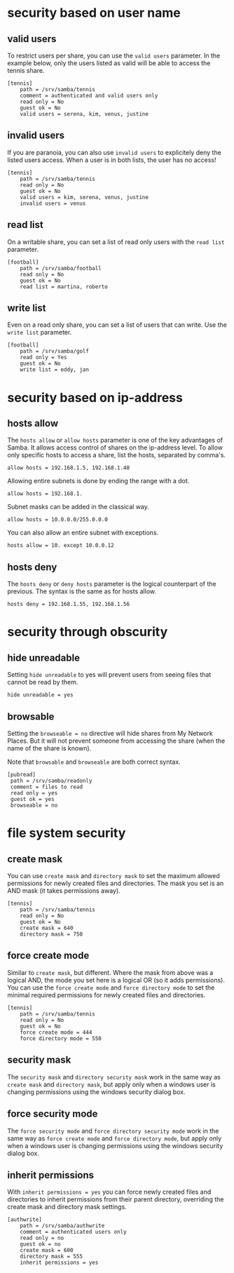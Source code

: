 # security based on user name

## valid users

To restrict users per share, you can use the `valid users`
parameter. In the example below, only the users listed as valid will be
able to access the tennis share.

    [tennis]
        path = /srv/samba/tennis
        comment = authenticated and valid users only
        read only = No
        guest ok = No
        valid users = serena, kim, venus, justine 

## invalid users

If you are paranoia, you can also use `invalid users` to
explicitely deny the listed users access. When a user is in both lists,
the user has no access!

    [tennis]
        path = /srv/samba/tennis
        read only = No
        guest ok = No
        valid users = kim, serena, venus, justine
        invalid users = venus

## read list

On a writable share, you can set a list of read only users with the
`read list` parameter.

    [football]
        path = /srv/samba/football
        read only = No
        guest ok = No
        read list = martina, roberto

## write list

Even on a read only share, you can set a list of users that can write.
Use the `write list` parameter.

    [football]
        path = /srv/samba/golf
        read only = Yes
        guest ok = No
        write list = eddy, jan

# security based on ip-address

## hosts allow

The `hosts allow` or `allow hosts` parameter
is one of the key advantages of Samba. It allows access control of
shares on the ip-address level. To allow only specific hosts to access a
share, list the hosts, separated by comma\'s.

    allow hosts = 192.168.1.5, 192.168.1.40

Allowing entire subnets is done by ending the range with a dot.

    allow hosts = 192.168.1.

Subnet masks can be added in the classical way.

    allow hosts = 10.0.0.0/255.0.0.0

You can also allow an entire subnet with exceptions.

    hosts allow = 10. except 10.0.0.12

## hosts deny

The `hosts deny` or `deny hosts` parameter
is the logical counterpart of the previous. The syntax is the same as
for hosts allow.

    hosts deny = 192.168.1.55, 192.168.1.56

# security through obscurity

## hide unreadable

Setting `hide unreadable` to yes will prevent users from
seeing files that cannot be read by them.

    hide unreadable = yes

## browsable

Setting the `browseable = no` directive will hide shares
from My Network Places. But it will not prevent someone from accessing
the share (when the name of the share is known).

Note that `browsable` and `browseable` are both correct
syntax.

    [pubread]
     path = /srv/samba/readonly
     comment = files to read
     read only = yes
     guest ok = yes
     browseable = no

# file system security

## create mask

You can use `create mask` and
`directory mask` to set the maximum allowed permissions
for newly created files and directories. The mask you set is an AND mask
(it takes permissions away).

    [tennis]
        path = /srv/samba/tennis
        read only = No
        guest ok = No
        create mask = 640
        directory mask = 750

## force create mode

Similar to `create mask`, but different. Where the mask from above was a
logical AND, the mode you set here is a logical OR (so it adds
permissions). You can use the `force create mode` and
`force directory mode` to set the minimal required
permissions for newly created files and directories.

    [tennis]
        path = /srv/samba/tennis
        read only = No
        guest ok = No
        force create mode = 444
        force directory mode = 550

## security mask

The `security mask` and
`directory security mask` work in the same way as
`create mask` and `directory mask`, but apply only when a windows user
is changing permissions using the windows security dialog box.

## force security mode

The `force security mode` and
`force directory security mode` work in the same way as
`force create mode` and `force directory mode`, but apply only when a
windows user is changing permissions using the windows security dialog
box.

## inherit permissions

With `inherit permissions = yes` you can force newly created files and
directories to inherit permissions from their parent directory,
overriding the create mask and directory mask settings.

    [authwrite]
        path = /srv/samba/authwrite
        comment = authenticated users only
        read only = no  
        guest ok = no   
        create mask = 600
        directory mask = 555
        inherit permissions = yes
